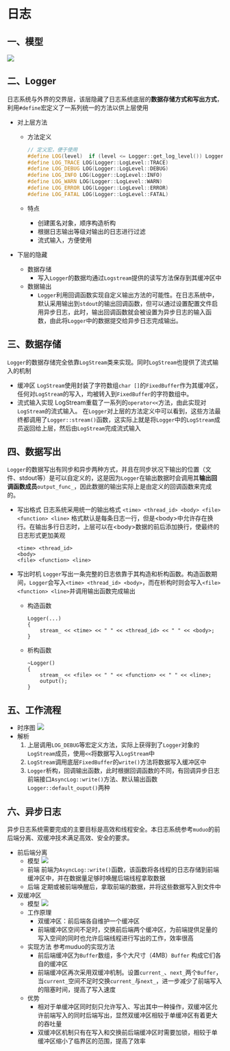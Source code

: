 # 日志

## 一、模型

![](http://43.138.43.178:8000/images/log_system_model.png)



## 二、Logger

日志系统与外界的交界层，该层隐藏了日志系统底层的**数据存储方式和写出方式**，利用`#define`宏定义了一系列统一的方法以供上层使用

- 对上层方法

  - 方法定义

      ```c++
      // 定义宏，便于使用
      #define LOG(level)  if (level <= Logger::get_log_level()) Logger(level, __FILE__, __func__, __LINE__).stream()
      #define LOG_TRACE LOG(Logger::LogLevel::TRACE)
      #define LOG_DEBUG LOG(Logger::LogLevel::DEBUG)
      #define LOG_INFO LOG(Logger::LogLevel::INFO)
      #define LOG_WARN LOG(Logger::LogLevel::WARN)
      #define LOG_ERROR LOG(Logger::LogLevel::ERROR)
      #define LOG_FATAL LOG(Logger::LogLevel::FATAL)
      ```
      
  - 特点

      - 创建匿名对象，顺序构造析构
      - 根据日志输出等级对输出的日志进行过滤
      - 流式输入，方便使用

- 下层的隐藏

  - 数据存储
    - 写入`Logger`的数据均通过`Logstream`提供的读写方法保存到其缓冲区中
  - 数据输出
    - `Logger`利用回调函数实现自定义输出方法的可能性。在日志系统中，默认采用输出到`stdout`的输出回调函数，但可以通过设置配置文件启用异步日志，此时，输出回调函数就会被设置为异步日志的输入函数，由此将`Logger`中的数据提交给异步日志完成输出。



## 三、数据存储

`Logger`的数据存储完全依靠`LogStream`类来实现。同时`LogStream`也提供了流式输入的机制

- 缓冲区
  `LogStream`使用封装了字符数组`char []`的`FixedBuffer`作为其缓冲区，任何对`LogStream`的写入，均被转入到`FixedBuffer`的字符数组中。
- 流式输入实现
  LogStream重载了一系列的`operator<<`方法，由此实现对`LogStream`的流式输入。
  在`Logger`对上层的方法定义中可以看到，这些方法最终都调用了`Logger::stream()`函数，这实际上就是将`Logger`中的`LogStream`成员返回给上层，然后由`LogStream`完成流式输入



## 四、数据写出

`Logger`的数据写出有同步和异步两种方式，并且在同步状况下输出的位置（文件、stdout等）是可以自定义的，这是因为`Logger`在输出数据时会调用其**输出回调函数成员**`output_func_`，因此数据的输出实际上是由定义的回调函数来完成的。

- 写出格式
  日志系统采用统一的输出格式
  `<time> <thread_id> <body> <file> <function> <line>`
  格式默认是每条日志一行，但是\<body>中允许存在换行。在输出多行日志时，上层可以在\<body>数据的前后添加换行，使最终的日志形式更加美观

  ```
  <time> <thread_id>
  <body>
  <file> <function> <line>
  ```

- 写出时机
  `Logger`写出一条完整的日志依靠于其构造和析构函数。构造函数期间，`Logger`会写入`<time> <thread_id> <body>`，而在析构时则会写入`<file> <function> <line>`并调用输出函数完成输出

  - 构造函数

    ```
    Logger(...)
    {
    	stream_ << <time> << " " << <thread_id> << " " << <body>;
    }
    ```

  - 析构函数

    ```
    ~Logger()
    {
    	stream_ << <file> << " " << <function> << " " << <line>;
    	output();
    }
    ```



## 五、工作流程

- 时序图
  ![](http://43.138.43.178:8000/images/log-工作流程.png)
- 解析
  1. 上层调用`LOG_DEBUG`等宏定义方法，实际上获得到了`Logger`对象的`LogStream`成员，使用`<<`将数据写入`LogStream`中
  2. `LogStream`调用底层`FixedBuffer`的`write()`方法将数据写入缓冲区中
  3. `Logger`析构，回调输出函数，此时根据回调函数的不同，有回调异步日志前端接口`AsyncLog::write()`方法、默认输出函数`Logger::default_ouput()`两种



## 六、异步日志

异步日志系统需要完成的主要目标是高效和线程安全。本日志系统参考`muduo`的前后端分离、双缓冲技术满足高效、安全的要求。

- 前后端分离
  - 模型
    ![](http://43.138.43.178:8000/images/front_back_model.png)
  - 前端
    前端为`AsyncLog::write()`函数，该函数将各线程的日志存储到前端缓冲区中，并在数据量足够时唤醒后端线程拿取数据
  - 后端
    定期或被前端唤醒后，拿取前端的数据，并将这些数据写入到文件中
- 双缓冲区
  - 模型
    ![](http://43.138.43.178:8000/images/double_buffer_model.png)
  - 工作原理
    - 双缓冲区：前后端各自维护一个缓冲区
    - 前端缓冲区空间不足时，交换前后端两个缓冲区，为前端提供足量的写入空间的同时也允许后端线程进行写出的工作，效率很高
  - 实现方法
    参考muduo的实现方法
    - 前后端缓冲区为`Buffer`数组，多个大尺寸（4MB）`Buffer` 构成它们各自的缓冲区
    - 前端缓冲区再次采用双缓冲机制。设置`current_`、`next_`两个`Buffer`，当`current_`空间不足时交换`current_`与`next_`，进一步减少了前端写入的阻塞时间，提高了写入速度
  - 优势
    - 相对于单缓冲区同时刻只允许写入、写出其中一种操作，双缓冲区允许前端写入的同时后端写出，显然双缓冲区相较于单缓冲区有着更大的吞吐量
    - 双缓冲区机制只有在写入和交换前后端缓冲区时需要加锁，相较于单缓冲区缩小了临界区的范围，提高了效率